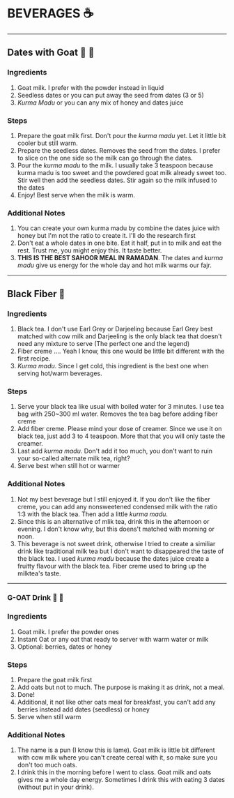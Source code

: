 # BEVERAGES :coffee:

---

## Dates with Goat :goat: :tea:

### Ingredients

1. Goat milk. I prefer with the powder instead in liquid
2. Seedless dates or you can put away the seed from dates (3 or 5)
3. *Kurma Madu* or you can any mix of honey and dates juice

### Steps

1. Prepare the goat milk first. Don't pour the *kurma madu* yet. Let it little bit cooler but still warm.
2. Prepare the seedless dates. Removes the seed from the dates. I prefer to slice on the one side so the milk can go through the dates.
3. Pour the *kurma madu* to the milk. I usually take 3 teaspoon because kurma madu is too sweet and the powdered goat milk already sweet too. Stir well then add the seedless dates. Stir again so the milk infused to the dates
4. Enjoy! Best serve when the milk is warm.

### Additional Notes

1. You can create your own kurma madu by combine the dates juice with honey but I'm not the ratio to create it. I'll do the research first
2. Don't eat a whole dates in one bite. Eat it half, put in to milk and eat the rest. Trust me, you might enjoy this. It taste better.
3. **THIS IS THE BEST SAHOOR MEAL IN RAMADAN**. The dates and *kurma madu* give us energy for the whole day and hot milk warms our fajr.

---

## Black Fiber :tea:	

### Ingredients

1. Black tea. I don't use Earl Grey or Darjeeling because Earl Grey best matched with cow milk and Darjeeling is the only black tea that doesn't need any mixture to serve (The perfect one and the legend)
2. Fiber creme .... Yeah I know, this one would be little bit different with the first recipe.
3. *Kurma madu*. Since I get cold, this ingredient is the best one when serving hot/warm beverages.

### Steps

1. Serve your black tea like usual with boiled water for 3 minutes. I use tea bag with 250~300 ml water. Removes the tea bag before adding fiber creme
2. Add fiber creme. Please mind your dose of creamer. Since we use it on black tea, just add 3 to 4 teaspoon. More that that you will only taste the creamer.
3. Last add *kurma madu*. Don't add it too much, you don't want to ruin your so-called alternate milk tea, right?
4. Serve best when still hot or warmer

### Additional Notes

1. Not my best beverage but I still enjoyed it. If you don't like the fiber creme, you can add any nonsweetened condensed milk with the ratio 1:3 with the black tea. Then add a little *kurma madu*.
2. Since this is an alternative of mlik tea, drink this in the afternoon or evening. I don't know why, but this doens't matched with morning or noon.
3. This beverage is not sweet drink, otherwise I tried to create a similiar drink like traditional milk tea but I don't want to disappeared the taste of the black tea. I used *kurma madu* because the dates juice create a fruitty flavour with the black tea. Fiber creme used to bring up the milktea's taste.

---
### G-OAT Drink :goat: :tea:

### Ingredients

1. Goat milk. I prefer the powder ones
2. Instant Oat or any oat that ready to server with warm water or milk
3. Optional: berries, dates or honey

### Steps

1. Prepare the goat milk first
2. Add oats but not to much. The purpose is making it as drink, not a meal.
3. Done!
4. Additional, it not like other oats meal for breakfast, you can't add any berries instead add dates (seedless) or honey
5. Serve when still warm

### Additional Notes

1. The name is a pun (I know this is lame). Goat milk is little bit different with cow milk where you can't create cereal with it, so make sure you don't too much oats.
2. I drink this in the morning before I went to class. Goat milk and oats gives me a whole day energy. Sometimes I drink this with eating 3 dates (without put in your drink).
